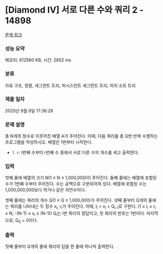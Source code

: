 # [Diamond IV] 서로 다른 수와 쿼리 2 - 14898 

[문제 링크](https://www.acmicpc.net/problem/14898) 

### 성능 요약

메모리: 612560 KB, 시간: 2652 ms

### 분류

자료 구조, 정렬, 세그먼트 트리, 퍼시스턴트 세그먼트 트리, 머지 소트 트리

### 제출 일자

2025년 9월 9일 17:38:28

### 문제 설명

<p>총 N개의 정수로 이루어진 배열 A가 주어진다. 이때, 다음 쿼리를 총 Q번 반복 수행하는 프로그램을 작성하시오. 배열은 1번부터 시작한다.</p>

<ul>
	<li><code>l r</code>: l번째 수부터 r번째 수 중에서 서로 다른 수의 개수를 세고 출력한다.</li>
</ul>

### 입력 

 <p>첫째 줄에 배열의 크기 N(1 ≤ N ≤ 1,000,000)이 주어진다. 둘째 줄에는 배열에 포함된 수가 1번째 수부터 주어진다. 수는 공백으로 구분되어져 있다. 배열에 포함된 수는 1,000,000,000보다 작거나 같은 자연수이다.</p>

<p>셋째 줄에는 쿼리의 개수 Q(1 ≤ Q ≤ 1,000,000)가 주어진다. 넷째 줄부터 Q개의 줄에는 쿼리를 나타내는 두 정수 x<sub>i</sub>, r<sub>i</sub>가 주어진다. 이때, l<sub>i</sub> = x<sub>i</sub> + Q<sub>i-1</sub>로 구한다. (1 ≤ l<sub>i</sub> ≤ r<sub>i</sub> ≤ N, -(N-1) ≤ x<sub>i</sub> ≤ (N-1)) Q<sub>i</sub>는 i번 쿼리의 정답이고, 첫 쿼리의 번호는 1번이다. 마지막으로, Q<sub>0</sub> = 0이다.</p>

### 출력 

 <p>첫째 줄부터 Q개의 줄에 쿼리의 답을 한 줄에 하나씩 출력한다.</p>


